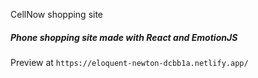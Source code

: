 CellNow shopping site

##### Phone shopping site made with React and EmotionJS



Preview at `https://eloquent-newton-dcbb1a.netlify.app/`
